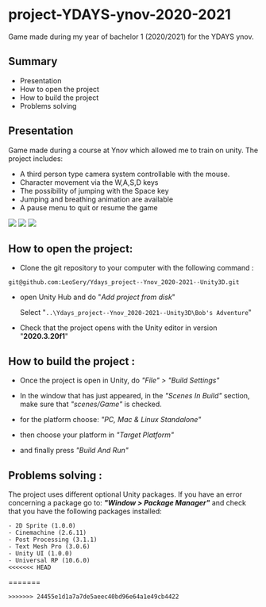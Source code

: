 # project-YDAYS-ynov-2020-2021
Game made during my year of bachelor 1 (2020/2021) for the YDAYS ynov.

## Summary

- Presentation
- How to open the project
- How to build the project 
- Problems solving

## Presentation

Game made during a course at Ynov which allowed me to train on unity.
The project includes:
- A third person type camera system controllable with the mouse.
- Character movement via the W,A,S,D keys
- The possibility of jumping with the Space key
- Jumping and breathing animation are available
- A pause menu to quit or resume the game

![](https://i.imgur.com/4UsyTOb.png)
![](https://i.imgur.com/CwPxcM3.png)
![](https://i.imgur.com/57x5amC.png)

## How to open the project:

- Clone the git repository to your computer with the following command :
```
git@github.com:LeoSery/Ydays_project--Ynov_2020-2021--Unity3D.git
```

- open Unity Hub and do "*Add project from disk*"

    Select "`..\Ydays_project--Ynov_2020-2021--Unity3D\Bob's Adventure`"

- Check that the project opens with the Unity editor in version "**2020.3.20f1**"

## How to build the project : 

- Once the project is open in Unity, do *"File" > "Build Settings"*

- In the window that has just appeared, in the *"Scenes In Build"* section, make sure that *"scenes/Game"* is checked.

- for the platform choose: *"PC, Mac & Linux Standalone"*

- then choose your platform in *"Target Platform"*

- and finally press *"Build And Run"*

## Problems solving :

The project uses different optional Unity packages. 
If you have an error concerning a package go to: ***"Window > Package Manager"*** and check that you have the following packages installed: 

```
- 2D Sprite (1.0.0)
- Cinemachine (2.6.11)
- Post Processing (3.1.1)
- Text Mesh Pro (3.0.6)
- Unity UI (1.0.0)
- Universal RP (10.6.0)
<<<<<<< HEAD
```
=======
```
>>>>>>> 24455e1d1a7a7de5aeec40bd96e64a1e49cb4422
